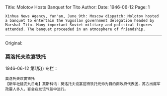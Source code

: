 Title: Molotov Hosts Banquet for Tito
Author:
Date: 1946-06-12
Page: 1

    Xinhua News Agency, Yan'an, June 9th: Moscow dispatch: Molotov hosted a banquet to entertain the Yugoslav government delegation headed by Marshal Tito. Many important Soviet military and political figures attended. The banquet proceeded in an atmosphere of friendship.



<hr /> 

Original: 


### 莫洛托夫欢宴铁托

1946-06-12
第1版()
专栏：

    莫洛托夫欢宴铁托
    【新华社延安九日电】莫斯科讯：莫洛托夫设宴招待铁托元帅为首的南政府代表团，苏方出席军政要人多人，宴会在友谊气氛中进行。
